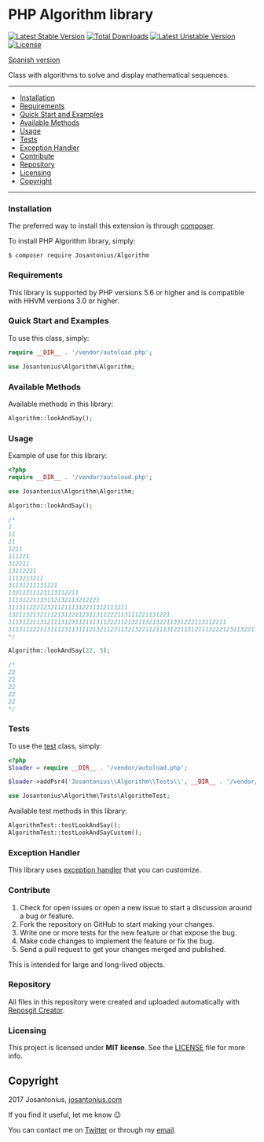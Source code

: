 # PHP Algorithm library

[![Latest Stable Version](https://poser.pugx.org/josantonius/algorithm/v/stable)](https://packagist.org/packages/josantonius/algorithm) [![Total Downloads](https://poser.pugx.org/josantonius/algorithm/downloads)](https://packagist.org/packages/josantonius/algorithm) [![Latest Unstable Version](https://poser.pugx.org/josantonius/algorithm/v/unstable)](https://packagist.org/packages/josantonius/algorithm) [![License](https://poser.pugx.org/josantonius/algorithm/license)](https://packagist.org/packages/josantonius/algorithm)

[Spanish version](README-ES.md)

Class with algorithms to solve and display mathematical sequences.

---

- [Installation](#installation)
- [Requirements](#requirements)
- [Quick Start and Examples](#quick-start-and-examples)
- [Available Methods](#available-methods)
- [Usage](#usage)
- [Tests](#tests)
- [Exception Handler](#exception-handler)
- [Contribute](#contribute)
- [Repository](#repository)
- [Licensing](#licensing)
- [Copyright](#copyright)

---

### Installation

The preferred way to install this extension is through [composer](http://getcomposer.org/download/).

To install PHP Algorithm library, simply:

    $ composer require Josantonius/Algorithm

### Requirements

This library is supported by PHP versions 5.6 or higher and is compatible with HHVM versions 3.0 or higher.

### Quick Start and Examples

To use this class, simply:

```php
require __DIR__ . '/vendor/autoload.php';

use Josantonius\Algorithm\Algorithm;
```
### Available Methods

Available methods in this library:

```php
Algorithm::lookAndSay();
```
### Usage

Example of use for this library:

```php
<?php
require __DIR__ . '/vendor/autoload.php';

use Josantonius\Algorithm\Algorithm;

Algorithm::lookAndSay();

/*
1
11
21
1211
111221
312211
13112221
1113213211
31131211131221
13211311123113112211
11131221133112132113212221
3113112221232112111312211312113211
1321132132111213122112311311222113111221131221
11131221131211131231121113112221121321132132211331222113112211
311311222113111231131112132112311321322112111312211312111322212311322113212221
*/

Algorithm::lookAndSay(22, 5);

/*
22
22
22
22
22
*/
```

### Tests 

To use the [test](tests) class, simply:

```php
<?php
$loader = require __DIR__ . '/vendor/autoload.php';

$loader->addPsr4('Josantonius\\Algorithm\\Tests\\', __DIR__ . '/vendor/josantonius/algorithm/tests');

use Josantonius\Algorithm\Tests\AlgorithmTest;

```
Available test methods in this library:

```php
AlgorithmTest::testLookAndSay();
AlgorithmTest::testLookAndSayCustom();
```

### Exception Handler

This library uses [exception handler](src/Exception) that you can customize.
### Contribute
1. Check for open issues or open a new issue to start a discussion around a bug or feature.
1. Fork the repository on GitHub to start making your changes.
1. Write one or more tests for the new feature or that expose the bug.
1. Make code changes to implement the feature or fix the bug.
1. Send a pull request to get your changes merged and published.

This is intended for large and long-lived objects.

### Repository

All files in this repository were created and uploaded automatically with [Reposgit Creator](https://github.com/Josantonius/BASH-Reposgit).

### Licensing

This project is licensed under **MIT license**. See the [LICENSE](LICENSE) file for more info.

## Copyright

2017 Josantonius, [josantonius.com](https://josantonius.com/)

If you find it useful, let me know :wink:

You can contact me on [Twitter](https://twitter.com/Josantonius) or through my [email](mailto:hello@josantonius.com).